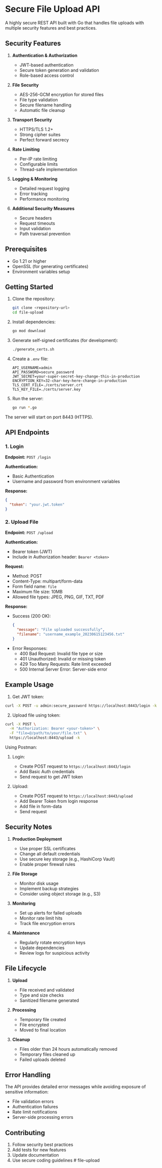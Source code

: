 # Secure File Upload API

A highly secure REST API built with Go that handles file uploads with multiple security features and best practices.

## Security Features

1. **Authentication & Authorization**
   - JWT-based authentication
   - Secure token generation and validation
   - Role-based access control

2. **File Security**
   - AES-256-GCM encryption for stored files
   - File type validation
   - Secure filename handling
   - Automatic file cleanup

3. **Transport Security**
   - HTTPS/TLS 1.2+
   - Strong cipher suites
   - Perfect forward secrecy

4. **Rate Limiting**
   - Per-IP rate limiting
   - Configurable limits
   - Thread-safe implementation

5. **Logging & Monitoring**
   - Detailed request logging
   - Error tracking
   - Performance monitoring

6. **Additional Security Measures**
   - Secure headers
   - Request timeouts
   - Input validation
   - Path traversal prevention

## Prerequisites

- Go 1.21 or higher
- OpenSSL (for generating certificates)
- Environment variables setup

## Getting Started

1. Clone the repository:
   ```bash
   git clone <repository-url>
   cd file-upload
   ```

2. Install dependencies:
   ```bash
   go mod download
   ```

3. Generate self-signed certificates (for development):
   ```bash
   ./generate_certs.sh
   ```

4. Create a `.env` file:
   ```env
   API_USERNAME=admin
   API_PASSWORD=secure_password
   JWT_SECRET=your-super-secret-key-change-this-in-production
   ENCRYPTION_KEY=32-char-key-here-change-in-production
   TLS_CERT_FILE=./certs/server.crt
   TLS_KEY_FILE=./certs/server.key
   ```

5. Run the server:
   ```bash
   go run *.go
   ```

The server will start on port 8443 (HTTPS).

## API Endpoints

### 1. Login

**Endpoint:** `POST /login`

**Authentication:**
- Basic Authentication
- Username and password from environment variables

**Response:**
```json
{
  "token": "your.jwt.token"
}
```

### 2. Upload File

**Endpoint:** `POST /upload`

**Authentication:**
- Bearer token (JWT)
- Include in Authorization header: `Bearer <token>`

**Request:**
- Method: POST
- Content-Type: multipart/form-data
- Form field name: `file`
- Maximum file size: 10MB
- Allowed file types: JPEG, PNG, GIF, TXT, PDF

**Response:**
- Success (200 OK):
  ```json
  {
    "message": "File uploaded successfully",
    "filename": "username_example_20230615123456.txt"
  }
  ```
- Error Responses:
  - 400 Bad Request: Invalid file type or size
  - 401 Unauthorized: Invalid or missing token
  - 429 Too Many Requests: Rate limit exceeded
  - 500 Internal Server Error: Server-side error

## Example Usage

1. Get JWT token:
```bash
curl -X POST -u admin:secure_password https://localhost:8443/login -k
```

2. Upload file using token:
```bash
curl -X POST \
  -H "Authorization: Bearer <your-token>" \
  -F "file=@/path/to/your/file.txt" \
  https://localhost:8443/upload -k
```

Using Postman:
1. Login:
   - Create POST request to `https://localhost:8443/login`
   - Add Basic Auth credentials
   - Send request to get JWT token

2. Upload:
   - Create POST request to `https://localhost:8443/upload`
   - Add Bearer Token from login response
   - Add file in form-data
   - Send request

## Security Notes

1. **Production Deployment**
   - Use proper SSL certificates
   - Change all default credentials
   - Use secure key storage (e.g., HashiCorp Vault)
   - Enable proper firewall rules

2. **File Storage**
   - Monitor disk usage
   - Implement backup strategies
   - Consider using object storage (e.g., S3)

3. **Monitoring**
   - Set up alerts for failed uploads
   - Monitor rate limit hits
   - Track file encryption errors

4. **Maintenance**
   - Regularly rotate encryption keys
   - Update dependencies
   - Review logs for suspicious activity

## File Lifecycle

1. **Upload**
   - File received and validated
   - Type and size checks
   - Sanitized filename generated

2. **Processing**
   - Temporary file created
   - File encrypted
   - Moved to final location

3. **Cleanup**
   - Files older than 24 hours automatically removed
   - Temporary files cleaned up
   - Failed uploads deleted

## Error Handling

The API provides detailed error messages while avoiding exposure of sensitive information:

- File validation errors
- Authentication failures
- Rate limit notifications
- Server-side processing errors

## Contributing

1. Follow security best practices
2. Add tests for new features
3. Update documentation
4. Use secure coding guidelines # file-upload
